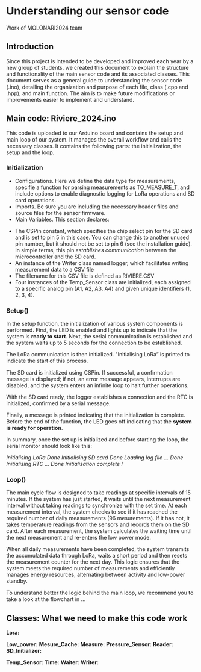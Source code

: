 # Understanding our sensor code

Work of MOLONARI2024 team 

## Introduction
Since this project is intended to be developed and improved each year by a new group of students, we created this document to explain the structure and functionality of the main sensor code and its associated classes. This document serves as a general guide to understanding the sensor code (.ino), detailing the organization and purpose of each file, class (.cpp and .hpp), and main function. The aim is to make future modifications or improvements easier to implement and understand.

## Main code: Riviere_2024.ino
This code is uploaded to our Arduino board and contains the setup and main loop of our system. It manages the overall workflow and calls the necessary classes. It contains the following parts: the initialization, the setup and the loop.

### Initialization
* Configurations. Here we define the data type for measurements, specifie a function for parsing measurements as TO_MEASURE_T, and include options to enable diagnostic logging for LoRa operations and SD card operations.
* Imports. Be sure you are including the necessary header files and source files for the sensor firmware.
* Main Variables. This section declares:
 - The CSPin constant, which specifies the chip select pin for the SD card and is set to pin 5 in this case. You can change this to another unused pin number, but it should not be set to pin 6 (see the installation guide). In simple terms, this pin *establishes communication* between the microcontroller and the SD card.
 - An instance of the Writer class named logger, which facilitates writing measurement data to a CSV file
 - The filename for this CSV file is defined as RIVIERE.CSV
 - Four instances of the Temp_Sensor class are initialized, each assigned to a specific analog pin (A1, A2, A3, A4) and given unique identifiers (1, 2, 3, 4).

### Setup()
In the setup function, the initialization of various system components is performed. 
First, the LED is enabled and lights up to indicate that the system is **ready to start**. Next, the serial communication is established and the system waits up to 5 seconds for the connection to be established.

The LoRa communication is then initialized. "Initialising LoRa” is printed to indicate the start of this process. 

The SD card is initialized using CSPin. If successful, a confirmation message is displayed; if not, an error message appears, interrupts are disabled, and the system enters an infinite loop to halt further operations.

With the SD card ready, the logger establishes a connection and the RTC is initialized, confirmed by a serial message.

Finally, a message is printed indicating that the initialization is complete. Before the end of the function, the LED goes off indicating that the **system is ready for operation**.

In summary, once the set up is initialized and before starting the loop, the serial monitor should look like this:

*Initialising LoRa*
*Done*
*Initialising SD card*
*Done*
*Loading log file ...*
*Done*
*Initialising RTC ...*
*Done*
*Initialisation complete !*

### Loop()

The main cycle flow is designed to take readings at specific intervals of 15 minutes. If the system has just started, it waits until the next measurement interval without taking readings to synchronize with the set time. At each measurement interval, the system checks to see if it has reached the required number of daily measurements (96 mesurements). If it has not, it takes temperature readings from the sensors and records them on the SD card. After each measurement, the system calculates the waiting time until the next measurement and re-enters the low power mode.

When all daily measurements have been completed, the system transmits the accumulated data through LoRa, waits a short period and then resets the measurement counter for the next day. This logic ensures that the system meets the required number of measurements and efficiently manages energy resources, alternating between activity and low-power standby.

To understand better the logic behind the main loop, we recommend you to take a look at the flowchart in ...

## Classes: What we need to make this code work

**Lora:**

**Low_power:**
**Mesure_Cache:**
**Measure:**
**Pressure_Sensor:**
**Reader:**
**SD_Initializer:**

**Temp_Sensor:**
**Time:**
**Waiter:**
**Writer:**






